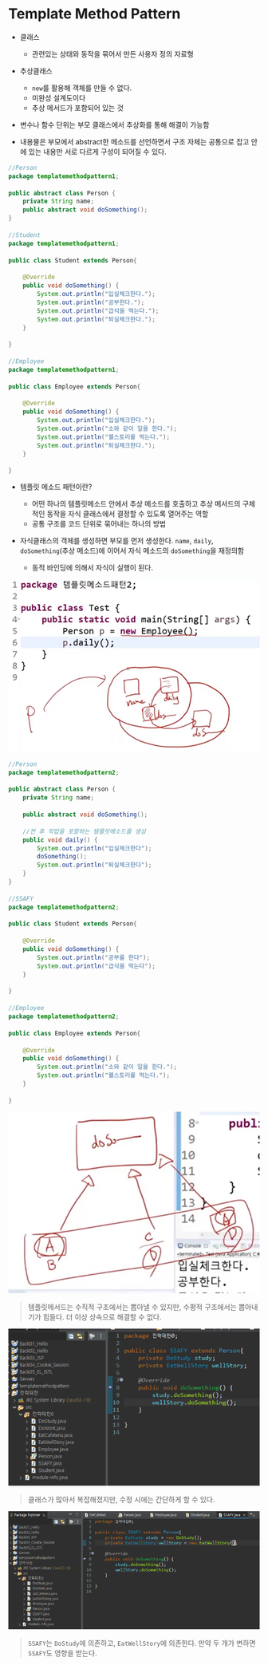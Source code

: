 # Template Method Pattern

- 클래스
  - 관련있는 상태와 동작을 묶어서 만든 사용자 정의 자료형

- 추상클래스
  - `new`를 활용해 객체를 만들 수 없다.
  - 미완성 설계도이다
  - 추상 메서드가 포함되어 있는 것

- 변수나 함수 단위는 부모 클래스에서 추상화를 통해 해결이 가능함
- 내용물은 부모에서 abstract한 메소드를 선언하면서 구조 자체는 공통으로 잡고 안에 있는 내용만 서로 다르게 구성이 되어질 수 있다.

```java
//Person
package templatemethodpattern1;

public abstract class Person {
	private String name;
	public abstract void doSomething();
}

//Student
package templatemethodpattern1;

public class Student extends Person{

	@Override
	public void doSomething() {
		System.out.println("입실체크한다.");
		System.out.println("공부한다.");
		System.out.println("급식을 먹는다.");
		System.out.println("퇴실체크한다.");
	}

}

//Employee
package templatemethodpattern1;

public class Employee extends Person{

	@Override
	public void doSomething() {
		System.out.println("입실체크한다.");
		System.out.println("소와 같이 일을 한다.");
		System.out.println("웰스토리를 먹는다.");
		System.out.println("퇴실체크한다.");
	}

}
```



- 템플릿 메소드 패턴이란?
  - 어떤 하나의 템플릿메소드 안에서 추상 메소드를 호출하고 추상 메서드의 구체적인 동작을 자식 클래스에서 결정할 수 있도록 열어주는 역할
  - 공통 구조를 코드 단위로 묶어내는 하나의 방법

- 자식클래스의 객체를 생성하면 부모를 먼저 생성한다. `name`, `daily`, `doSomething`(추상 메소드)에 이어서 자식 메소드의 `doSomething`을 재정의함
  - 동적 바인딩에 의해서 자식이 실행이 된다.

![image-20230103213958054](assets/image-20230103213958054.png)

```java
//Person
package templatemethodpattern2;

public abstract class Person {
	private String name;
	
	public abstract void doSomething();
	
	//전 후 작업을 포함하는 템플릿메소드를 생성
	public void daily() {
		System.out.println("입실체크한다");
		doSomething();
		System.out.println("퇴실체크한다");
	}
}

//SSAFY
package templatemethodpattern2;

public class Student extends Person{

	@Override
	public void doSomething() {
		System.out.println("공부를 한다");
		System.out.println("급식을 먹는다");
	}

}

//Employee
package templatemethodpattern2;

public class Employee extends Person{

	@Override
	public void doSomething() {
		System.out.println("소와 같이 일을 한다.");
		System.out.println("웰스토리를 먹는다.");
	}
	
}
```

<img src="assets/image-20230103215010324.png" alt="image-20230103215010324" style="zoom:80%;" />

> 템플릿메서드는 수직적 구조에서는 뽑아낼 수 있지만, 수평적 구조에서는 뽑아내기가 힘들다. 더 이상 상속으로 해결할 수 없다.

![image-20230103221148578](assets/image-20230103221148578.png)

> 클래스가 많아서 복잡해졌지만, 수정 시에는 간단하게 할 수 있다.

![image-20230103221329034](assets/image-20230103221329034.png)

> `SSAFY`는 `DoStudy`에 의존하고, `EatWellStory`에 의존한다. 만약 두 개가 변하면 `SSAFY`도 영향을 받는다.